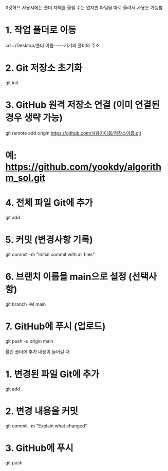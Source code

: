 #깃허브 사용시에는 폴더 자체를 올릴 수는 없지만 파일을 따로 올려서 사용은 가능함
# 1. 작업 폴더로 이동
cd ~/Desktop/폴더 이름-----기기의 폴더의 주소

# 2. Git 저장소 초기화
git init

# 3. GitHub 원격 저장소 연결 (이미 연결된 경우 생략 가능)
git remote add origin https://github.com/사용자이름/저장소이름.git
# 예: https://github.com/yookdy/algorithm_sol.git

# 4. 전체 파일 Git에 추가
git add .

# 5. 커밋 (변경사항 기록)
git commit -m "Initial commit with all files"

# 6. 브랜치 이름을 main으로 설정 (선택사항)
git branch -M main

# 7. GitHub에 푸시 (업로드)
git push -u origin main



올린 폴더에 추가 내용이 들어갈 때
# 1. 변경된 파일 Git에 추가
git add .

# 2. 변경 내용을 커밋
git commit -m "Explain what changed"

# 3. GitHub에 푸시
git push
